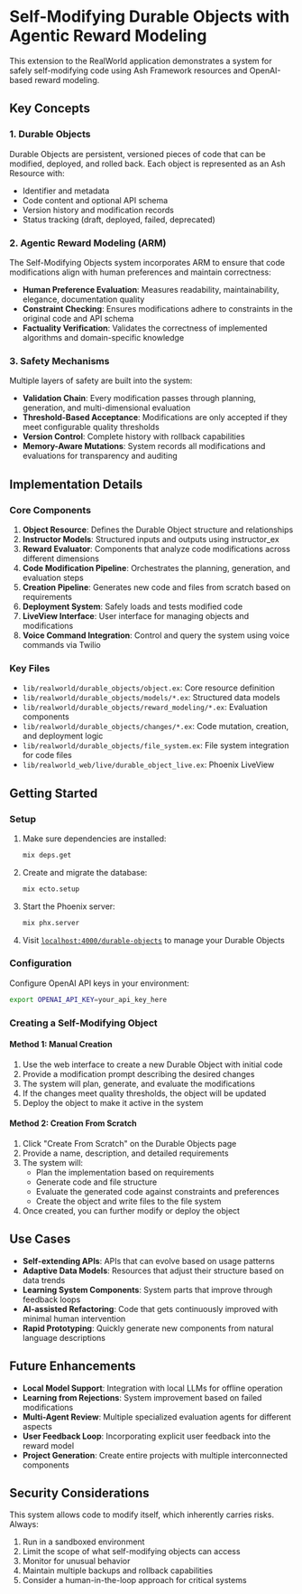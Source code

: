 # Self-Modifying Durable Objects with Agentic Reward Modeling

This extension to the RealWorld application demonstrates a system for safely self-modifying code using Ash Framework resources and OpenAI-based reward modeling.

## Key Concepts

### 1. Durable Objects

Durable Objects are persistent, versioned pieces of code that can be modified, deployed, and rolled back. Each object is represented as an Ash Resource with:

- Identifier and metadata
- Code content and optional API schema
- Version history and modification records
- Status tracking (draft, deployed, failed, deprecated)

### 2. Agentic Reward Modeling (ARM)

The Self-Modifying Objects system incorporates ARM to ensure that code modifications align with human preferences and maintain correctness:

- **Human Preference Evaluation**: Measures readability, maintainability, elegance, documentation quality
- **Constraint Checking**: Ensures modifications adhere to constraints in the original code and API schema
- **Factuality Verification**: Validates the correctness of implemented algorithms and domain-specific knowledge

### 3. Safety Mechanisms

Multiple layers of safety are built into the system:

- **Validation Chain**: Every modification passes through planning, generation, and multi-dimensional evaluation
- **Threshold-Based Acceptance**: Modifications are only accepted if they meet configurable quality thresholds
- **Version Control**: Complete history with rollback capabilities
- **Memory-Aware Mutations**: System records all modifications and evaluations for transparency and auditing

## Implementation Details

### Core Components

1. **Object Resource**: Defines the Durable Object structure and relationships
2. **Instructor Models**: Structured inputs and outputs using instructor_ex
3. **Reward Evaluator**: Components that analyze code modifications across different dimensions
4. **Code Modification Pipeline**: Orchestrates the planning, generation, and evaluation steps
5. **Creation Pipeline**: Generates new code and files from scratch based on requirements
6. **Deployment System**: Safely loads and tests modified code
7. **LiveView Interface**: User interface for managing objects and modifications
8. **Voice Command Integration**: Control and query the system using voice commands via Twilio

### Key Files

- `lib/realworld/durable_objects/object.ex`: Core resource definition
- `lib/realworld/durable_objects/models/*.ex`: Structured data models
- `lib/realworld/durable_objects/reward_modeling/*.ex`: Evaluation components
- `lib/realworld/durable_objects/changes/*.ex`: Code mutation, creation, and deployment logic
- `lib/realworld/durable_objects/file_system.ex`: File system integration for code files
- `lib/realworld_web/live/durable_object_live.ex`: Phoenix LiveView 

## Getting Started

### Setup

1. Make sure dependencies are installed:
   ```bash
   mix deps.get
   ```

2. Create and migrate the database:
   ```bash
   mix ecto.setup
   ```

3. Start the Phoenix server:
   ```bash
   mix phx.server
   ```

4. Visit [`localhost:4000/durable-objects`](http://localhost:4000/durable-objects) to manage your Durable Objects

### Configuration

Configure OpenAI API keys in your environment:

```bash
export OPENAI_API_KEY=your_api_key_here
```

### Creating a Self-Modifying Object

#### Method 1: Manual Creation
1. Use the web interface to create a new Durable Object with initial code
2. Provide a modification prompt describing the desired changes
3. The system will plan, generate, and evaluate the modifications
4. If the changes meet quality thresholds, the object will be updated
5. Deploy the object to make it active in the system

#### Method 2: Creation From Scratch
1. Click "Create From Scratch" on the Durable Objects page
2. Provide a name, description, and detailed requirements
3. The system will:
   - Plan the implementation based on requirements
   - Generate code and file structure
   - Evaluate the generated code against constraints and preferences
   - Create the object and write files to the file system
4. Once created, you can further modify or deploy the object

## Use Cases

- **Self-extending APIs**: APIs that can evolve based on usage patterns
- **Adaptive Data Models**: Resources that adjust their structure based on data trends
- **Learning System Components**: System parts that improve through feedback loops
- **AI-assisted Refactoring**: Code that gets continuously improved with minimal human intervention
- **Rapid Prototyping**: Quickly generate new components from natural language descriptions

## Future Enhancements

- **Local Model Support**: Integration with local LLMs for offline operation
- **Learning from Rejections**: System improvement based on failed modifications
- **Multi-Agent Review**: Multiple specialized evaluation agents for different aspects
- **User Feedback Loop**: Incorporating explicit user feedback into the reward model
- **Project Generation**: Create entire projects with multiple interconnected components

## Security Considerations

This system allows code to modify itself, which inherently carries risks. Always:

1. Run in a sandboxed environment
2. Limit the scope of what self-modifying objects can access
3. Monitor for unusual behavior
4. Maintain multiple backups and rollback capabilities
5. Consider a human-in-the-loop approach for critical systems
